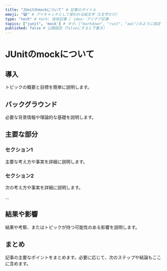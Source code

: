 ```yaml
---
title: "JUnitのmockについて" # 記事のタイトル
emoji: "😹" # アイキャッチとして使われる絵文字（1文字だけ）
type: "tech" # tech: 技術記事 / idea: アイデア記事
topics: ["junit", 'mock'] # タグ。["markdown", "rust", "aws"]のように指定する
published: false # 公開設定（falseにすると下書き）
---
```


# JUnitのmockについて

## 導入
トピックの概要と目標を簡単に説明します。

## バックグラウンド
必要な背景情報や理論的な基礎を説明します。

## 主要な部分
### セクション1
主要な考え方や事実を詳細に説明します。

### セクション2
次の考え方や事実を詳細に説明します。

...

## 結果や影響
結果や考察、またはトピックが持つ可能性のある影響を説明します。

## まとめ
記事の主要なポイントをまとめます。必要に応じて、次のステップや結論もここに含めます。

